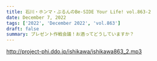 ```yaml
---
title: 石川・ホンマ・ぶるんのBe-SIDE Your Life! vol.863-2
date: December 7, 2022
tags: ['2022', 'December 2022', 'vol.863']
draft: false
summary: プレゼント作戦会議！お酒ってどうしていますか？
---
```


http://project-phi.ddo.jp/ishikawa/ishikawa863_2.mp3